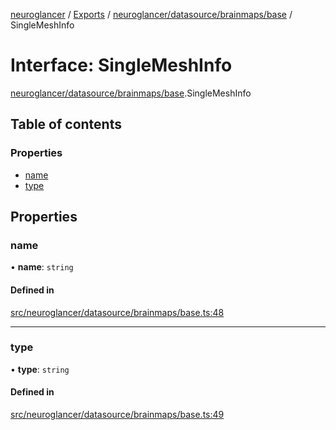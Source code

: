 [neuroglancer](../README.md) / [Exports](../modules.md) / [neuroglancer/datasource/brainmaps/base](../modules/neuroglancer_datasource_brainmaps_base.md) / SingleMeshInfo

# Interface: SingleMeshInfo

[neuroglancer/datasource/brainmaps/base](../modules/neuroglancer_datasource_brainmaps_base.md).SingleMeshInfo

## Table of contents

### Properties

- [name](neuroglancer_datasource_brainmaps_base.SingleMeshInfo.md#name)
- [type](neuroglancer_datasource_brainmaps_base.SingleMeshInfo.md#type)

## Properties

### name

• **name**: `string`

#### Defined in

[src/neuroglancer/datasource/brainmaps/base.ts:48](https://github.com/ActiveBrainAtlas2/neuroglancer/blob/91617476/src/neuroglancer/datasource/brainmaps/base.ts#L48)

___

### type

• **type**: `string`

#### Defined in

[src/neuroglancer/datasource/brainmaps/base.ts:49](https://github.com/ActiveBrainAtlas2/neuroglancer/blob/91617476/src/neuroglancer/datasource/brainmaps/base.ts#L49)
